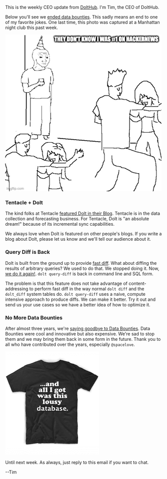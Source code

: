 This is the weekly CEO update from [DoltHub](https://www.dolthub.com/). I'm Tim, the CEO of DoltHub. 

Below you'll see we [ended data bounties](https://www.dolthub.com/blog/2023-09-18-bye-bye-bounties/). This sadly means an end to one of my favorite jokes. One last time, this photo was captured at a Manhattan night club this past week.

![Hackernews](../images/hackernews-meme.jpeg)

### Tentacle + Dolt

The kind folks at Tentacle [featured Dolt in their Blog](https://tentaclecmi.com/case-studies/how-we-use-open-datasets-bigquery-dolthub-hugging-face-and-kaggle). Tentacle is in the data collection and forecasting business. For Tentacle, Dolt is "an absolute dream!" because of its incremental sync capabilities. 

We always love when Dolt is featured on other people's blogs. If you write a blog about Dolt, please let us know and we'll tell our audience about it. 

### Query Diff is Back

Dolt is built from the ground up to provide [fast diff](https://www.dolthub.com/blog/2022-09-09-data-diff/). What about diffing the results of arbitrary queries? We used to do that. We stopped doing it. Now, [we do it again!](https://www.dolthub.com/blog/2023-09-20-query-diff/). `dolt query-diff` is back in command line and SQL form.

The problem is that this feature does not take advantage of content-addressing to perform fast diff in the way normal `dolt diff` and the `dolt_diff` system tables do. `dolt query-diff` uses a naive, compute intensive approach to produce diffs. We can make it better. Try it out and send us your use cases so we have a better idea of how to optimize it.

### No More Data Bounties

After almost three years, we're [saying goodbye to Data Bounties](https://www.dolthub.com/blog/2023-09-18-bye-bye-bounties/). Data Bounties were cool and innovative but also expensive. We're sad to stop them and we may bring them back in some form in the future. Thank you to all who have contributed over the years, especially `@spacelove`.

[![Data Bounties](../images/bounties-tshirt.png)](https://www.dolthub.com/blog/2023-09-18-bye-bye-bounties/)

Until next week. As always, just reply to this email if you want to chat.

--Tim
